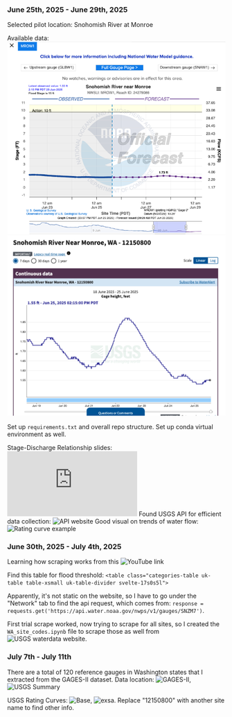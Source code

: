 [//]: # (This file will document the key concepts I'm learning, the data sources I find, questions that arise, and daily progress notes)

### June 25th, 2025 - June 29th, 2025
Selected pilot location: Snohomish River at Monroe

Available data: 
![Pilot location gauge info](images/gauge_mrow1.png)
![Gauge height, feet info](images/detailed_gauge_info_mrow1.png)

Set up `requirements.txt` and overall repo structure.
Set up conda virtual environment as well.

Stage-Discharge Relationship slides: ![Stage-Discharge Realtionship](https://ca.water.usgs.gov/FERC/presentations/Rating_shape-extensions.pdf)
Found USGS API for efficient data collection: ![API website](https://api.waterdata.usgs.gov/)
Good visual on trends of water flow: ![Rating curve example](https://www.researchgate.net/profile/Ida-Westerberg-2/publication/281460381/figure/fig8/AS:280667301662788@1443927708023/Uncertainties-in-rating-curve-modeling-of-the-stage-discharge-relationship-with-examples.png)

### June 30th, 2025 - July 4th, 2025
Learning how scraping works from this ![YouTube link](https://www.youtube.com/watch?v=8dTpNajxaH0)

Find this table for flood threshold:
`<table class="categories-table uk-table table-xsmall uk-table-divider svelte-17s0s5l">`

Apparently, it's not static on the website, so I have to go under the "Network" tab to find the api request, which comes from: 
`response = requests.get('https://api.water.noaa.gov/nwps/v1/gauges/SNZM7')`. 

First trial scrape worked, now trying to scrape for all sites, so I created the `WA_site_codes.ipynb` file to scrape those as well from ![USGS waterdata website](https://waterdata.usgs.gov/state/Washington/).

### July 7th - July 11th
There are a total of 120 reference gauges in Washington states that I extracted from the GAGES-II dataset.
Data location: ![GAGES-II](https://www.sciencebase.gov/catalog/item/631405bbd34e36012efa304a), ![USGS Summary](https://data.usgs.gov/datacatalog/data/USGS:1d623649-ccb9-4238-8add-3174bc322fdf)

USGS Rating Curves: ![Base](https://waterdata.usgs.gov/nwisweb/get_ratings?site_no=12150800&file_type=base), ![exsa](https://waterdata.usgs.gov/nwisweb/get_ratings?site_no=12150800&file_type=exsa). Replace "12150800" with another site name to find other info.